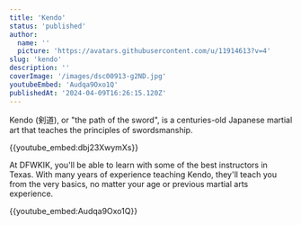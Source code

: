 ```yaml
---
title: 'Kendo'
status: 'published'
author:
  name: ''
  picture: 'https://avatars.githubusercontent.com/u/11914613?v=4'
slug: 'kendo'
description: ''
coverImage: '/images/dsc00913-g2ND.jpg'
youtubeEmbed: 'Audqa9Oxo1Q'
publishedAt: '2024-04-09T16:26:15.120Z'
---
```


Kendo (剣道), or "the path of the sword", is a centuries-old Japanese martial art that teaches the principles of swordsmanship.

{{youtube_embed:dbj23XwymXs}}

At DFWKIK, you'll be able to learn with some of the best instructors in Texas. With many years of experience teaching Kendo, they'll teach you from the very basics, no matter your age or previous martial arts experience.

{{youtube_embed:Audqa9Oxo1Q}}